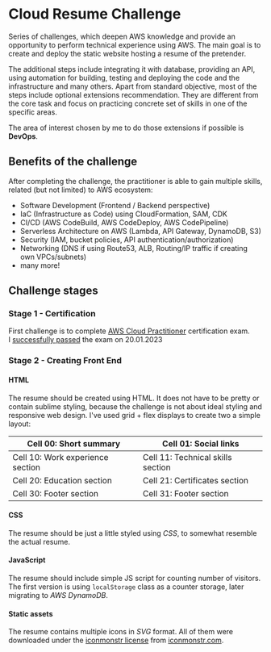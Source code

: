 # Cloud Resume Challenge

Series of challenges, which deepen AWS knowledge and provide an opportunity to perform technical experience using AWS.
The main goal is to create and deploy the static website hosting a resume of the pretender.

The additional steps include integrating it with database, providing an API, using automation for building, testing and deploying the code and the infrastructure and many others.
Apart from standard objective, most of the steps include optional extensions recommendation. They are different from the core task and focus on practicing concrete set of skills in one of the specific areas.

The area of interest chosen by me to do those extensions if possible is **DevOps**.

## Benefits of the challenge

After completing the challenge, the practitioner is able to gain multiple skills, related (but not limited) to AWS ecosystem:

- Software Development (Frontend / Backend perspective)
- IaC (Infrastructure as Code) using CloudFormation, SAM, CDK
- CI/CD (AWS CodeBuild, AWS CodeDeploy, AWS CodePipeline)
- Serverless Architecture on AWS (Lambda, API Gateway, DynamoDB, S3)
- Security (IAM, bucket policies, API authentication/authorization)
- Networking (DNS if using Route53, ALB, Routing/IP traffic if creating own VPCs/subnets)
- many more!

## Challenge stages

### Stage 1 - Certification

First challenge is to complete [AWS Cloud Practitioner](https://aws.amazon.com/certification/certified-cloud-practitioner/) certification exam.\
I [successfully passed](https://www.credly.com/badges/7dd19137-0b34-47b3-8e50-6d3acf195a16/public_url) the exam on 20.01.2023

### Stage 2 - Creating Front End

#### HTML

The resume should be created using HTML. It does not have to be pretty or contain sublime styling, because the challenge is not about ideal styling and responsive web design.
I've used grid + flex displays to create two a simple layout:

| Cell 00: Short summary           | Cell 01: Social links             |
| -------------------------------- | --------------------------------- |
| Cell 10: Work experience section | Cell 11: Technical skills section |
| Cell 20: Education section       | Cell 21: Certificates section     |
| Cell 30: Footer section          | Cell 31: Footer section           |

#### CSS

The resume should be just a little styled using _CSS_, to somewhat resemble the actual resume.

#### JavaScript

The resume should include simple JS script for counting number of visitors.\
The first version is using `localStorage` class as a counter storage, later migrating to _AWS DynamoDB_.

#### Static assets

The resume contains multiple icons in _SVG_ format.
All of them were downloaded under the [iconmonstr license](https://iconmonstr.com/license/) from [iconmonstr.com](https://iconmonstr.com/share-11-svg/).

